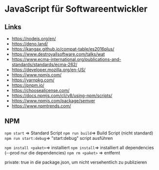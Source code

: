 # JavaScript für Softwareentwickler

## Links
* https://nodejs.org/en/
* https://deno.land/
* https://kangax.github.io/compat-table/es2016plus/
* https://www.destroyallsoftware.com/talks/wat
* https://www.ecma-international.org/publications-and-standards/standards/ecma-262/
* https://developer.mozilla.org/en-US/
* https://www.npmjs.com/
* https://yarnpkg.com/
* https://pnpm.io/
* https://choosealicense.com/
* https://docs.npmjs.com/cli/v8/using-npm/scripts/
* https://www.npmjs.com/package/semver
* https://www.npmtrends.com/

## NPM

```npm start``` => Standard Script
```npm run build```=> Build Script (nicht standard)
```npm run start:debug```=> "start:debug" script ausführen

```npm install <paket>```=> installiert
```npm install```=> installiert all dependencies (--prod nur die dependencies)
```npm rm <paket>``` => entfernt

private: true in die package.json, um nicht versehentlich zu publizieren
